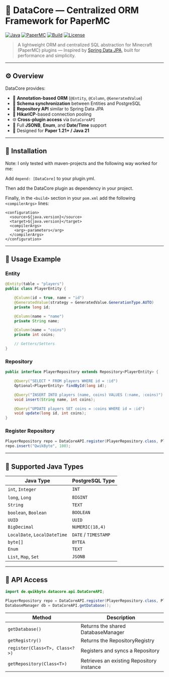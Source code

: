 # 🧠 DataCore — Centralized ORM Framework for PaperMC

[![Java](https://img.shields.io/badge/Java-21-orange?logo=openjdk)](https://www.oracle.com/de/java/)
[![PaperMC](https://img.shields.io/badge/API-Paper%201.21-blue?logo=minecraft)](https://papermc.io)
[![Build](https://img.shields.io/badge/Build-Maven-green?logo=apachemaven)](https://maven.apache.org)
[![License](https://img.shields.io/badge/License-MIT-lightgrey.svg)](LICENSE)

> A lightweight ORM and centralized SQL abstraction for Minecraft (PaperMC) plugins — Inspired by [Spring Data JPA](https://spring.io/projects/spring-data-jpa), built for performance and simplicity.

---

## ⚙️ Overview

DataCore provides:
- 🧩 **Annotation-based ORM** (`@Entity`, `@Column`, `@GeneratedValue`)
- 🔄 **Schema synchronization** between Entities and PostgreSQL
- 🧠 **Repository API** similar to Spring Data JPA
- 💾 **HikariCP**-based connection pooling
- 🌐 **Cross-plugin access** via `DataCoreAPI`
- 🧰 Full **JSONB**, **Enum**, and **Date/Time** support
- 🧱 Designed for **Paper 1.21+ / Java 21**

---

## 🚀 Installation

Note: I only tested with maven-projects and the following way worked for me:

Add `depend: [DataCore]` to your plugin.yml.

Then add the DataCore plugin as dependency in your project.

Finally, in the `<build>` section in your `pom.xml` add the following `<compilerArgs>` lines:

```xaml
<configuration>
  <source>${java.version}</source>
  <target>${java.version}</target>
  <compilerArgs>
    <arg>-parameters</arg>
  </compilerArgs>
</configuration>
```

---

## 🧩 Usage Example

### Entity

```java
@Entity(table = "players")
public class PlayerEntity {

    @Column(id = true, name = "id")
    @GeneratedValue(strategy = GeneratedValue.GenerationType.AUTO)
    private long id;

    @Column(name = "name")
    private String name;

    @Column(name = "coins")
    private int coins;

    // Getters/Setters
}
```
### Repository
```java
public interface PlayerRepository extends Repository<PlayerEntity> {

    @Query("SELECT * FROM players WHERE id = :id")
    Optional<PlayerEntity> findById(long id);

    @Query("INSERT INTO players (name, coins) VALUES (:name, :coins)")
    void insert(String name, int coins);

    @Query("UPDATE players SET coins = :coins WHERE id = :id")
    void update(long id, int coins);
}
```
### Register Repository
```java
PlayerRepository repo = DataCoreAPI.register(PlayerRepository.class, PlayerEntity.class);
repo.insert("QwikByte", 100);
```
---

## 🧠 Supported Java Types

| Java Type                    | PostgreSQL Type      |
| ---------------------------- | -------------------- |
| `int`, `Integer`             | `INT`                |
| `long`, `Long`               | `BIGINT`             |
| `String`                     | `TEXT`               |
| `boolean`, `Boolean`         | `BOOLEAN`            |
| `UUID`                       | `UUID`               |
| `BigDecimal`                 | `NUMERIC(18,4)`      |
| `LocalDate`, `LocalDateTime` | `DATE` / `TIMESTAMP` |
| `byte[]`                     | `BYTEA`              |
| `Enum`                       | `TEXT`               |
| `List`, `Map`, `Set`         | `JSONB`              |

---

## 🔌 API Access

```java
import de.qwikbyte.datacore.api.DataCoreAPI;

PlayerRepository repo = DataCoreAPI.register(PlayerRepository.class, PlayerEntity.class);
DatabaseManager db = DataCoreAPI.getDatabase();

```

| Method                         | Description                               |
| ------------------------------ | ----------------------------------------- |
| `getDatabase()`                | Returns the shared DatabaseManager        |
| `getRegistry()`                | Returns the RepositoryRegistry            |
| `register(Class<T>, Class<?>)` | Registers and syncs a Repository          |
| `getRepository(Class<T>)`      | Retrieves an existing Repository instance |


